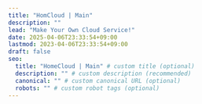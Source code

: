 ```yaml
---
title: "HomCloud | Main"
description: ""
lead: "Make Your Own Cloud Service!"
date: 2025-04-06T23:33:54+09:00
lastmod: 2023-04-06T23:33:54+09:00
draft: false
seo:
  title: "HomeCloud | Main" # custom title (optional)
  description: "" # custom description (recommended)
  canonical: "" # custom canonical URL (optional)
  robots: "" # custom robot tags (optional)
---
```

